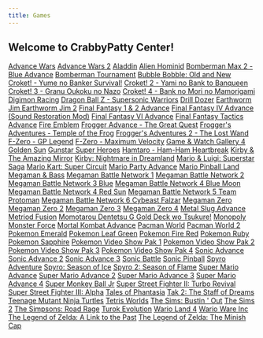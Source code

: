 ```yaml
---
title: Games
---
```


## Welcome to CrabbyPatty Center!

<a href="launcher.html#advancewars">Advance Wars</a>
<a href="launcher.html#advancewars2">Advance Wars 2</a>
<a href="launcher.html#aladdin">Aladdin</a>
<a href="launcher.html#alienhominid">Alien Hominid</a>
<a href="launcher.html#bomberman_max2blue">Bomberman Max 2 - Blue Advance</a>
<a href="launcher.html#bomberman_tournament">Bomberman Tournament</a>
<a href="launcher.html#bubblebobble">Bubble Bobble: Old and New</a>
<a href="launcher.html#croket1">Croket! - Yume no Banker Survival!</a>
<a href="launcher.html#croket2">Croket! 2 - Yami no Bank to Banqueen</a>
<a href="launcher.html#croket3">Croket! 3 - Granu Oukoku no Nazo</a>
<a href="launcher.html#croket4">Croket! 4 - Bank no Mori no Mamorigami</a>
<a href="launcher.html#digimon_racing">Digimon Racing</a>
<a href="launcher.html#dbz_supersonic">Dragon Ball Z - Supersonic Warriors</a>
<a href="launcher.html#drilldozer">Drill Dozer</a>
<a href="launcher.html#earthwormjim">Earthworm Jim
<a href="launcher.html#earthwormjim2">Earthworm Jim 2</a>
<a href="launcher.html#ff1and2">Final Fantasy 1 & 2 Advance</a>
<a href="./launcher.html#ff4S">Final Fantasy IV Advance (Sound Restoration Mod)</a>
<a href="./launcher.html#ff6">Final Fantasy VI Advance</a>
<a href="./launcher.html#final_fantasy_tactics">Final Fantasy Tactics Advance</a>
<a href="./launcher.html#fire_emblem">Fire Emblem</a>
<a href="./launcher.html#frogger1">Frogger Advance - The Great Quest</a>
<a href="./launcher.html#frogger2">Frogger's Adventures - Temple of the Frog</a>
<a href="./launcher.html#frogger3">Frogger's Adventures 2 - The Lost Wand</a>
<a href="./launcher.html#fzero_gp">F-Zero - GP Legend</a>
<a href="./launcher.html#fzero_max">F-Zero - Maximum Velocity</a>
<a href="./launcher.html#gamewatch4">Game &amp; Watch Gallery 4</a>
<a href="./launcher.html#goldensun">Golden Sun</a>
<a href="./launcher.html#gunstar_super_heroes">Gunstar Super Heroes</a>
<a href="./launcher.html#hamtaro_heartbreak">Hamtaro - Ham-Ham Heartbreak</a>
<a href="./launcher.html#kirbymirror">Kirby &amp; The Amazing Mirror</a>
<a href="./launcher.html#kirbynightmare">Kirby: Nightmare in Dreamland</a>
<a href="./launcher.html#superstar">Mario &amp; Luigi: Superstar Saga</a>
<a href="./launcher.html#mariokart">Mario Kart: Super Circuit</a>
<a href="./launcher.html#marioparty">Mario Party Advance</a>
<a href="./launcher.html#mariopinball">Mario Pinball Land</a>
<a href="./launcher.html#megamanbass">Megaman &amp; Bass</a>
<a href="./launcher.html#megaman_battle1">Megaman Battle Network 1</a>
<a href="./launcher.html#megaman_battle2">Megaman Battle Network 2</a>
<a href="./launcher.html#megaman_battle3_blue">Megaman Battle Network 3 Blue</a>
<a href="./launcher.html#megaman_battle4_blue">Megaman Battle Network 4 Blue Moon</a>
<a href="./launcher.html#megaman_battle4_red">Megaman Battle Network 4 Red Sun</a>
<a href="./launcher.html#megaman_battle5">Megaman Battle Network 5 Team Protoman</a>
<a href="./launcher.html#megaman_battle6">Megaman Battle Network 6 Cybeast Falzar</a>
<a href="./launcher.html#megaman_zero1">Megaman Zero</a>
<a href="./launcher.html#megaman_zero2">Megaman Zero 2</a>
<a href="./launcher.html#megaman_zero3">Megaman Zero 3</a>
<a href="./launcher.html#megaman_zero4">Megaman Zero 4</a>
<a href="./launcher.html#metalslug">Metal Slug Advance</a>
<a href="./launcher.html#metroid_fusion">Metriod Fusion</a>
<a href="./launcher.html#momotarou_dentetsu">Momotarou Dentetsu G Gold Deck wo Tsukure!</a>
<a href="./launcher.html#monopoly">Monopoly</a>
<a href="./launcher.html#monster_force">Monster Force</a>
<a href="./launcher.html#mortal_kombat">Mortal Kombat Advance</a>
<a href="./launcher.html#pacman_world">Pacman World</a>
<a href="./launcher.html#pacman_world2">Pacman World 2</a>
<a href="./launcher.html#pokemonemerald">Pokemon Emerald</a>
<a href="./launcher.html#pokemongreen">Pokemon Leaf Green</a>
<a href="./launcher.html#pokemonred">Pokemon Fire Red</a>
<a href="./launcher.html#pokemonruby">Pokemon Ruby</a>
<a href="./launcher.html#pokemonsapphire">Pokemon Sapphire</a>
<a href="./launcher.html#gba_video_pokemon_1">Pokemon Video Show Pak 1</a>
<a href="./launcher.html#gba_video_pokemon_2">Pokemon Video Show Pak 2</a>
<a href="./launcher.html#gba_video_pokemon_3">Pokemon Video Show Pak 3</a>
<a href="./launcher.html#gba_video_pokemon_4">Pokemon Video Show Pak 4</a>
<a href="./launcher.html#sonic_advance">Sonic Advance</a>
<a href="./launcher.html#sonic_advance2">Sonic Advance 2</a>
<a href="./launcher.html#sonic_advance3">Sonic Advance 3</a>
<a href="./launcher.html#sonicbattle">Sonic Battle</a>
<a href="./launcher.html#sonicpinball">Sonic Pinball</a>
<a href="./launcher.html#spyro_adventure">Spyro Adventure</a>
<a href="./launcher.html#spyro_ice">Spyro: Season of Ice</a>
<a href="./launcher.html#spyro_flame">Spyro 2: Season of Flame</a>
<a href="./launcher.html#supermarioadvance">Super Mario Advance</a>
<a href="./launcher.html#supermarioadvance2">Super Mario Advance 2</a>
<a href="./launcher.html#supermarioadvance3">Super Mario Advance 3</a>
<a href="./launcher.html#supermarioadvance4">Super Mario Advance 4</a>
<a href="./launcher.html#supermonkeyballjr">Super Monkey Ball Jr</a>
<a href="./launcher.html#super_street_fighter_2_turbo_revival">Super Street Fighter II: Turbo Revival</a>
<a href="./launcher.html#super_street_fighter_3_alpha">Super Street Fighter III: Alpha</a>
<a href="./launcher.html#tales_of_phantasia">Tales of Phantasia</a>
<a href="./launcher.html#tak2_staff_of_dreams">Tak 2: The Staff of Dreams</a>
<a href="./launcher.html#tmnt">Teenage Mutant Ninja Turtles</a>
<a href="./launcher.html#tetris_worlds">Tetris Worlds</a>
<a href="./launcher.html#sims_bustin_out">The Sims: Bustin &#39; Out</a>
<a href="./launcher.html#sims2">The Sims 2</a>
<a href="./launcher.html#simpsons">The Simpsons: Road Rage</a>
<a href="./launcher.html#turok_evolution">Turok Evolution</a>
<a href="./launcher.html#warioland4">Wario Land 4</a>
<a href="./launcher.html#wario_ware">Wario Ware Inc</a>
<a href="./launcher.html#zelda_past">The Legend of Zelda: A Link to the Past</a>
<a href="./launcher.html#zelda_minish">The Legend of Zelda: The Minish Cap</a></ol>